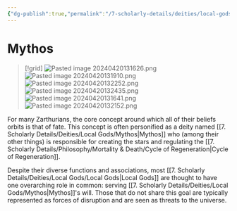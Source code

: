 ```yaml
---
{"dg-publish":true,"permalink":"/7-scholarly-details/deities/local-gods/mythos/","noteIcon":""}
---
```


# Mythos

>[!grid]
>![Pasted image 20240420131626.png](/img/user/x.%20Assets/Attachments/Pasted%20image%2020240420131626.png)
>![Pasted image 20240420131910.png](/img/user/x.%20Assets/Attachments/Pasted%20image%2020240420131910.png)
>![Pasted image 20240420132252.png](/img/user/x.%20Assets/Attachments/Pasted%20image%2020240420132252.png)
>![Pasted image 20240420132435.png](/img/user/x.%20Assets/Attachments/Pasted%20image%2020240420132435.png)
>![Pasted image 20240420131641.png](/img/user/x.%20Assets/Attachments/Pasted%20image%2020240420131641.png)
>![Pasted image 20240420132152.png](/img/user/x.%20Assets/Attachments/Pasted%20image%2020240420132152.png)
>

For many Zarthurians, the core concept around which all of their beliefs orbits is that of fate. This concept is often personified as a deity named [[7. Scholarly Details/Deities/Local Gods/Mythos\|Mythos]] who (among their other things) is responsible for creating the stars and regulating the [[7. Scholarly Details/Philosophy/Mortality & Death/Cycle of Regeneration\|Cycle of Regeneration]]. 

Despite their diverse functions and associations, most [[7. Scholarly Details/Deities/Local Gods/Local Gods\|Local Gods]] are thought to have one overarching role in common: serving [[7. Scholarly Details/Deities/Local Gods/Mythos\|Mythos]]'s will. Those that do not share this goal are typically represented as forces of disruption and are seen as threats to the universe. 